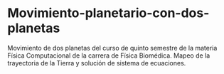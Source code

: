 # Movimiento-planetario-con-dos-planetas
Movimiento de dos planetas del curso de quinto semestre de la materia Física Computacional de la carrera de Física Biomédica.
Mapeo de la trayectoria de la Tierra y solución de sistema de ecuaciones.
